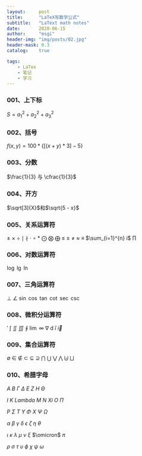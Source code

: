 ```yaml
---
layout:     post
title:      "LaTeX写数学公式"
subtitle:   "LaText math notes"
date:       2020-06-15
author:     "msgi"
header-img: "img/posts/02.jpg"
header-mask: 0.3
catalog:    true

tags:
    - LaTex
    - 笔记
    - 学习
---
```


### 001、上下标

$S=a_{1}^2+a_{2}^2+a_{3}^2$

### 002、括号

$f(x, y) = 100 * \lbrace[(x + y) * 3] - 5\rbrace$

### 003、分数

$\frac{1}{3} 与 \cfrac{1}{3}$

### 004、开方

$\sqrt[3]{X}$和$\sqrt{5 - x}$

### 005、关系运算符

$\pm$ $\times$ $\div$ $\mid$ $\nmid$ $\cdot$ $\circ$ $\ast$ $\bigodot$ $\bigotimes$ $\bigoplus$ $\leq$ $\geq$ $\neq$ $\approx$ $\equiv$ $\sum_{i=1}^{n} i$ $\prod$

### 006、对数运算符

$\log$ $\lg$ $\ln$

### 007、三角运算符

$\bot$ $\angle$ $\sin$ $\cos$ $\tan$ $\cot$ $\sec$ $\csc$

### 008、微积分运算符

$\prime$ $\int$ $\iint$ $\iiint$ $\oint$ $\lim$ $\infty$ $\nabla$ $\mathrm{d}$ $\hat{i}$ $\vec{i}$ 

### 009、集合运算符

$\emptyset$ $\in$ $\notin$ $\subset$ $\subseteq$ $\supseteq$ $\bigcap$ $\bigcup$ $\bigvee$ $\bigwedge$ $\biguplus$ $\bigsqcup$

### 010、希腊字母
  
$A$ $B$ $\Gamma$ $\Delta$ $E$ $Z$ $H$ $\Theta$

$I$ $K$ $Lambda$ $M$ $N$ $Xi$ $O$ $\Pi$

$P$ $\Sigma$ $T$ $\Upsilon$ $\Phi$ $X$ $\Psi$ $\Omega$

$\alpha$ $\beta$ $\gamma$ $\delta$ $\epsilon$ $\zeta$ $\eta$ $\theta$

$\iota$ $\kappa$ $\lambda$ $\mu$ $\nu$ $\xi$ $\omicron$ $\pi$

$\rho$ $\sigma$ $\tau$ $\upsilon$ $\phi$ $\chi$ $\psi$ $\omega$